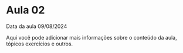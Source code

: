 # Aula 02

Data da aula 09/08/2024

Aqui você pode adicionar mais informações sobre o conteúdo da aula, tópicos exercícios e outros.
